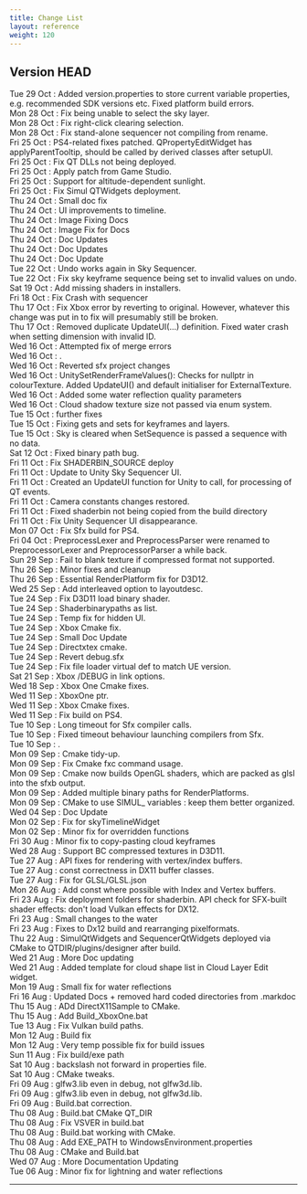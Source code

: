 ```yaml
---
title: Change List
layout: reference
weight: 120
---
```



Version HEAD
---
Tue 29 Oct : Added version.properties to store current variable properties, e.g. recommended SDK versions etc. Fixed platform build errors.  
Mon 28 Oct : Fix being unable to select the sky layer.  
Mon 28 Oct : Fix right-click clearing selection.  
Mon 28 Oct : Fix stand-alone sequencer not compiling from rename.  
Fri 25 Oct : PS4-related fixes patched. QPropertyEditWidget has applyParentTooltip, should be called by derived classes after setupUI.  
Fri 25 Oct : Fix QT DLLs not being deployed.  
Fri 25 Oct : Apply patch from Game Studio.  
Fri 25 Oct : Support for altitude-dependent sunlight.  
Fri 25 Oct : Fix Simul QTWidgets deployment.  
Thu 24 Oct : Small doc fix  
Thu 24 Oct : UI improvements to timeline.  
Thu 24 Oct : Image Fixing Docs  
Thu 24 Oct : Image Fix for Docs  
Thu 24 Oct : Doc Updates  
Thu 24 Oct : Doc Updates  
Thu 24 Oct : Doc Update  
Tue 22 Oct : Undo works again in Sky Sequencer.  
Tue 22 Oct : Fix sky keyframe sequence being set to invalid values on undo.  
Sat 19 Oct : Add missing shaders in installers.  
Fri 18 Oct : Fix Crash with sequencer  
Thu 17 Oct : Fix Xbox error by reverting to original. However, whatever this change was put in to fix will presumably still be broken.  
Thu 17 Oct : Removed duplicate UpdateUI(...) definition. Fixed water crash when setting dimension with invalid ID.  
Wed 16 Oct : Attempted fix of merge errors  
Wed 16 Oct : .  
Wed 16 Oct : Reverted sfx project changes  
Wed 16 Oct : UnitySetRenderFrameValues(): Checks for nullptr in colourTexture. Added UpdateUI() and default initialiser for ExternalTexture.  
Wed 16 Oct : Added some water reflection quality parameters  
Wed 16 Oct : Cloud shadow texture size not passed via enum system.  
Tue 15 Oct : further fixes  
Tue 15 Oct : Fixing gets and sets for keyframes and layers.  
Tue 15 Oct : Sky is cleared when SetSequence is passed a sequence with no data.  
Sat 12 Oct : Fixed binary path bug.  
Fri 11 Oct : Fix SHADERBIN_SOURCE deploy  
Fri 11 Oct : Update to Unity Sky Sequencer UI.  
Fri 11 Oct : Created an UpdateUI function for Unity to call, for processing of QT events.  
Fri 11 Oct : Camera constants changes restored.  
Fri 11 Oct : Fixed shaderbin not being copied from the build directory  
Fri 11 Oct : Fix Unity Sequencer UI disappearance.  
Mon 07 Oct : Fix Sfx build for PS4.  
Fri 04 Oct : PreprocessLexer and PreprocessParser were renamed to PreprocessorLexer and PreprocessorParser a while back.  
Sun 29 Sep : Fail to blank texture if compressed format not supported.  
Thu 26 Sep : Minor fixes and cleanup  
Thu 26 Sep : Essential RenderPlatform fix for D3D12.  
Wed 25 Sep : Add interleaved option to layoutdesc.  
Tue 24 Sep : Fix D3D11 load binary shader.  
Tue 24 Sep : Shaderbinarypaths as list.  
Tue 24 Sep : Temp fix for hidden UI.  
Tue 24 Sep : Xbox Cmake fix.  
Tue 24 Sep : Small Doc Update  
Tue 24 Sep : Directxtex cmake.  
Tue 24 Sep : Revert debug.sfx  
Tue 24 Sep : Fix file loader virtual def to match UE version.  
Sat 21 Sep : Xbox /DEBUG in link options.  
Wed 18 Sep : Xbox One Cmake fixes.  
Wed 11 Sep : XboxOne ptr.  
Wed 11 Sep : Xbox Cmake fixes.  
Wed 11 Sep : Fix build on PS4.  
Tue 10 Sep : Long timeout for Sfx compiler calls.  
Tue 10 Sep : Fixed timeout behaviour launching compilers from Sfx.  
Tue 10 Sep : .  
Mon 09 Sep : Cmake tidy-up.  
Mon 09 Sep : Fix Cmake fxc command usage.  
Mon 09 Sep : Cmake now builds OpenGL shaders, which are packed as glsl into the sfxb output.  
Mon 09 Sep : Added multiple binary paths for RenderPlatforms.  
Mon 09 Sep : CMake to use SIMUL_ variables : keep them better organized.  
Wed 04 Sep : Doc Update  
Mon 02 Sep : Fix for skyTimelineWidget  
Mon 02 Sep : Minor fix for overridden functions  
Fri 30 Aug : Minor fix to copy-pasting cloud keyframes  
Wed 28 Aug : Support BC compressed textures in D3D11.  
Tue 27 Aug : API fixes for rendering with vertex/index buffers.  
Tue 27 Aug : const correctness in DX11 buffer classes.  
Tue 27 Aug : Fix for GLSL/GLSL.json  
Mon 26 Aug : Add const where possible with Index and Vertex buffers.  
Fri 23 Aug : Fix deployment folders for shaderbin. API check for SFX-built shader effects: don't load Vulkan effects for DX12.  
Fri 23 Aug : Small changes to the water  
Fri 23 Aug : Fixes to Dx12 build and rearranging pixelformats.  
Thu 22 Aug : SimulQtWidgets and SequencerQtWidgets deployed via CMake to QTDIR/plugins/designer after build.  
Wed 21 Aug : More Doc updating  
Wed 21 Aug : Added template for cloud shape list in Cloud Layer Edit widget.  
Mon 19 Aug : Small fix for water reflections  
Fri 16 Aug : Updated Docs + removed hard coded directories from .markdoc  
Thu 15 Aug : ADd DirectX11Sample to CMake.  
Thu 15 Aug : Add Build_XboxOne.bat  
Tue 13 Aug : Fix Vulkan build paths.  
Mon 12 Aug : Build fix  
Mon 12 Aug : Very temp possible fix for build issues  
Sun 11 Aug : Fix build/exe path  
Sat 10 Aug : backslash not forward in properties file.  
Sat 10 Aug : CMake tweaks.  
Fri 09 Aug : glfw3.lib even in debug, not glfw3d.lib.  
Fri 09 Aug : glfw3.lib even in debug, not glfw3d.lib.  
Fri 09 Aug : Build.bat correction.  
Thu 08 Aug : Build.bat CMake QT_DIR  
Thu 08 Aug : Fix VSVER in build.bat  
Thu 08 Aug : Build.bat working with CMake.  
Thu 08 Aug : Add EXE_PATH to WindowsEnvironment.properties  
Thu 08 Aug : CMake and Build.bat  
Wed 07 Aug : More Documentation Updating  
Tue 06 Aug : Minor fix for lightning and water reflections  

<hr>

